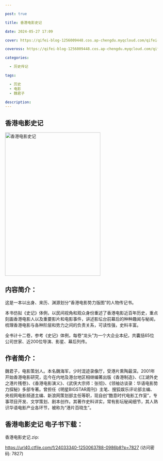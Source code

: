 ```yaml
---

post: true

title: 香港电影史记

date: 2024-05-27 17:09

cover: https://qifei-blog-1256009448.cos.ap-chengdu.myqcloud.com/qifei-blog/661f209d0ea9cb14037b06e6.jpg

coveross: https://qifei-blog-1256009448.cos.ap-chengdu.myqcloud.com/qifei-blog/661f209d0ea9cb14037b06e6.jpg

categories:

  - 历史传记

tags:

  - 历史
  - 电影
  - 魏君子

description:
---
```


## 香港电影史记
<img alt=" 香港电影史记" class="aligncenter loading" data-was-processed="true" decoding="async" fetchpriority="high" height="471" src="https://qifei-blog-1256009448.cos.ap-chengdu.myqcloud.com/qifei-blog/661f209d0ea9cb14037b06e6.jpg" style="cursor: zoom-in;" width="314"/>

## 内容简介：

这是一本以出身、来历、渊源划分“香港电影势力版图”的人物传记书。

本书仿拟《史记》体例，以民间视角和观众身份重述了香港电影近百年历史，重点刻画香港电影人以及重要影片和电影事件，讲述影坛台前幕后的种种趣闻与秘闻，梳理香港电影与各种阶层和势力之间的负责关系，可读性强，史料丰富。

全书计十二卷，参考《史记》体例，每卷“龙头”为一个大企业本纪，共囊括65位公司世家、近200位导演、影星、幕后列传。

## 作者简介：

魏君子，电影策划人。本名魏海军，少时混迹录像厅，受港片熏陶最深。2001年开始香港电影研究，迄今在内地及港台地区相继编著出版《香港制造》、《江湖外史之港片残卷》、《香港电影演义》、《武侠大宗师：张彻》、《领袖访谈录：华语电影势力探秘》多部专著。曾担任《明星BIGSTAR周刊》主笔、搜狐娱乐评论部主编、央视网电影频道主编、新浪网策划部主任等职，现自创“酷意时代电影工作室”，专事项目开发、文学策划、剧本创作。其著作史料详实，常有影坛秘闻细节，其人熟识华语电影产业各环节，被称为“港片百晓生”。

## 香港电影史记 电子书下载：
香港电影史记.zip: 

https://url40.ctfile.com/f/24033340-1250063788-0986b8?p=7827 (访问密码: 7827)
